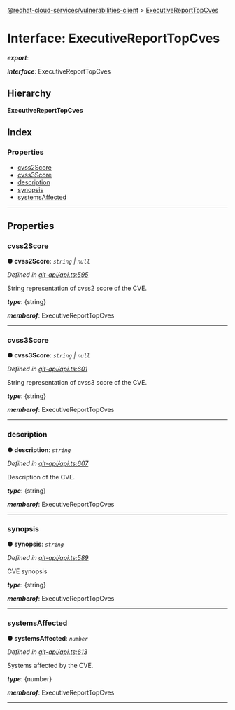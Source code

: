 [@redhat-cloud-services/vulnerabilities-client](../README.md) > [ExecutiveReportTopCves](../interfaces/executivereporttopcves.md)

# Interface: ExecutiveReportTopCves

*__export__*: 

*__interface__*: ExecutiveReportTopCves

## Hierarchy

**ExecutiveReportTopCves**

## Index

### Properties

* [cvss2Score](executivereporttopcves.md#cvss2score)
* [cvss3Score](executivereporttopcves.md#cvss3score)
* [description](executivereporttopcves.md#description)
* [synopsis](executivereporttopcves.md#synopsis)
* [systemsAffected](executivereporttopcves.md#systemsaffected)

---

## Properties

<a id="cvss2score"></a>

###  cvss2Score

**● cvss2Score**: *`string` \| `null`*

*Defined in [git-api/api.ts:595](https://github.com/RedHatInsights/javascript-clients/blob/master/packages/vulnerabilities/git-api/api.ts#L595)*

String representation of cvss2 score of the CVE.

*__type__*: {string}

*__memberof__*: ExecutiveReportTopCves

___
<a id="cvss3score"></a>

###  cvss3Score

**● cvss3Score**: *`string` \| `null`*

*Defined in [git-api/api.ts:601](https://github.com/RedHatInsights/javascript-clients/blob/master/packages/vulnerabilities/git-api/api.ts#L601)*

String representation of cvss3 score of the CVE.

*__type__*: {string}

*__memberof__*: ExecutiveReportTopCves

___
<a id="description"></a>

###  description

**● description**: *`string`*

*Defined in [git-api/api.ts:607](https://github.com/RedHatInsights/javascript-clients/blob/master/packages/vulnerabilities/git-api/api.ts#L607)*

Description of the CVE.

*__type__*: {string}

*__memberof__*: ExecutiveReportTopCves

___
<a id="synopsis"></a>

###  synopsis

**● synopsis**: *`string`*

*Defined in [git-api/api.ts:589](https://github.com/RedHatInsights/javascript-clients/blob/master/packages/vulnerabilities/git-api/api.ts#L589)*

CVE synopsis

*__type__*: {string}

*__memberof__*: ExecutiveReportTopCves

___
<a id="systemsaffected"></a>

###  systemsAffected

**● systemsAffected**: *`number`*

*Defined in [git-api/api.ts:613](https://github.com/RedHatInsights/javascript-clients/blob/master/packages/vulnerabilities/git-api/api.ts#L613)*

Systems affected by the CVE.

*__type__*: {number}

*__memberof__*: ExecutiveReportTopCves

___

